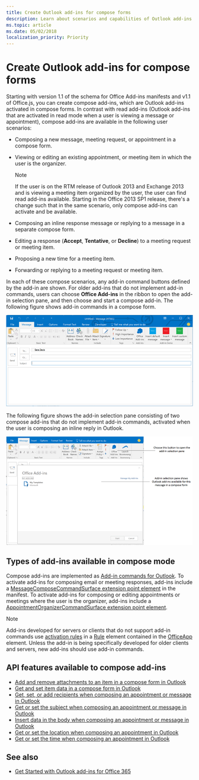 ```yaml
---
title: Create Outlook add-ins for compose forms
description: Learn about scenarios and capabilities of Outlook add-ins for compose forms.
ms.topic: article
ms.date: 05/02/2018
localization_priority: Priority
---
```


# Create Outlook add-ins for compose forms

Starting with version 1.1 of the schema for Office Add-ins manifests and v1.1 of Office.js, you can create compose add-ins, which are Outlook add-ins activated in compose forms. In contrast with read add-ins (Outlook add-ins that are activated in read mode when a user is viewing a message or appointment), compose add-ins are available in the following user scenarios:

- Composing a new message, meeting request, or appointment in a compose form.

- Viewing or editing an existing appointment, or meeting item in which the user is the organizer.
    
   > [!NOTE]
   > If the user is on the RTM release of Outlook 2013 and Exchange 2013 and is viewing a meeting item organized by the user, the user can find read add-ins available. Starting in the Office 2013 SP1 release, there's a change such that in the same scenario, only compose add-ins can activate and be available.

- Composing an inline response message or replying to a message in a separate compose form.

- Editing a response (**Accept**, **Tentative**, or **Decline**) to a meeting request or meeting item.

- Proposing a new time for a meeting item.

- Forwarding or replying to a meeting request or meeting item.

In each of these compose scenarios, any add-in command buttons defined by the add-in are shown. For older add-ins that do not implement add-in commands, users can choose **Office Add-ins** in the ribbon to open the add-in selection pane, and then choose and start a compose add-in. The following figure shows add-in commands in a compose form.

![Shows an Outlook compose form with add-in commands.](images/compose-form-commands.png)

The following figure shows the add-in selection pane consisting of two compose add-ins that do not implement add-in commands, activated when the user is composing an inline reply in Outlook.

![Templates mail app activated for composed item](images/templates-app-selection.png)

## Types of add-ins available in compose mode

Compose add-ins are implemented as [Add-in commands for Outlook](add-in-commands-for-outlook.md). To activate add-ins for composing email or meeting responses, add-ins include a [MessageComposeCommandSurface extension point element](https://docs.microsoft.com/office/dev/add-ins/reference/manifest/extensionpoint#messagecomposecommandsurface) in the manifest. To activate add-ins for composing or editing appointments or meetings where the user is the organizer, add-ins include a [AppointmentOrganizerCommandSurface extension point element](https://docs.microsoft.com/office/dev/add-ins/reference/manifest/extensionpoint#appointmentorganizercommandsurface).

> [!NOTE]
> Add-ins developed for servers or clients that do not support add-in commands use [activation rules](activation-rules.md) in a [Rule](https://docs.microsoft.com/office/dev/add-ins/reference/manifest/rule) element contained in the [OfficeApp](https://docs.microsoft.com/office/dev/add-ins/reference/manifest/officeapp) element. Unless the add-in is being specifically developed for older clients and servers, new add-ins should use add-in commands.

## API features available to compose add-ins

- [Add and remove attachments to an item in a compose form in Outlook](add-and-remove-attachments-to-an-item-in-a-compose-form.md)
- [Get and set item data in a compose form in Outlook](get-and-set-item-data-in-a-compose-form.md)
- [Get, set, or add recipients when composing an appointment or message in Outlook](get-set-or-add-recipients.md)
- [Get or set the subject when composing an appointment or message in Outlook](get-or-set-the-subject.md)
- [Insert data in the body when composing an appointment or message in Outlook](insert-data-in-the-body.md)
- [Get or set the location when composing an appointment in Outlook](get-or-set-the-location-of-an-appointment.md)
- [Get or set the time when composing an appointment in Outlook](get-or-set-the-time-of-an-appointment.md)

## See also

- [Get Started with Outlook add-ins for Office 365](quick-start.md)
